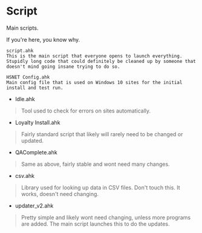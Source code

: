 # Script

Main scripts.

If you're here, you know why.

```
script.ahk
This is the main script that everyone opens to launch everything. Stupidly long code that could definitely be cleaned up by someone that doesn't mind going insane trying to do so.
```

```
HSNET Config.ahk
Main config file that is used on Windows 10 sites for the initial install and test run.
```

- Idle.ahk
>Tool used to check for errors on sites automatically.


- Loyalty Install.ahk
>Fairly standard script that likely will rarely need to be changed or updated. 


- QAComplete.ahk
>Same as above, fairly stable and wont need many changes.


- csv.ahk
>Library used for looking up data in CSV files. Don't touch this. It works, doesn't need changing.


- updater_v2.ahk
>Pretty simple and likely wont need changing, unless more programs are added. 
>The main script launches this to do the updates.